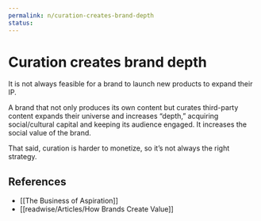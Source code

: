 ```yaml
---
permalink: n/curation-creates-brand-depth
status: 
---
```

# Curation creates brand depth

It is not always feasible for a brand to launch new products to expand their IP.

A brand that not only produces its own content but curates third-party content expands their universe and increases “depth,” acquiring social/cultural capital and keeping its audience engaged. It increases the social value of the brand.

That said, curation is harder to monetize, so it’s not always the right strategy.

## References

- [[The Business of Aspiration]]
- [[readwise/Articles/How Brands Create Value]]
